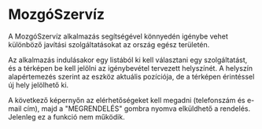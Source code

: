 # MozgóSzervíz

A MozgóSzervíz alkalmazás segítségével könnyedén igénybe vehet különböző javítási szolgáltatásokat az ország egész területén.

Az alkalmazás indulásakor egy listából ki kell választani egy szolgáltatást, és a térképen be kell jelölni az igénybevétel tervezett helyszínét. A helyszín alapértemezés szerint az eszköz aktuális pozíciója, de a térképen érintéssel új hely jelölhető ki.

A következő képernyőn az elérhetőségeket kell megadni (telefonszám és e-mail cím), majd a "MEGRENDELÉS" gombra nyomva elküldhető a rendelés. Jelenleg ez a funkció nem működik.
